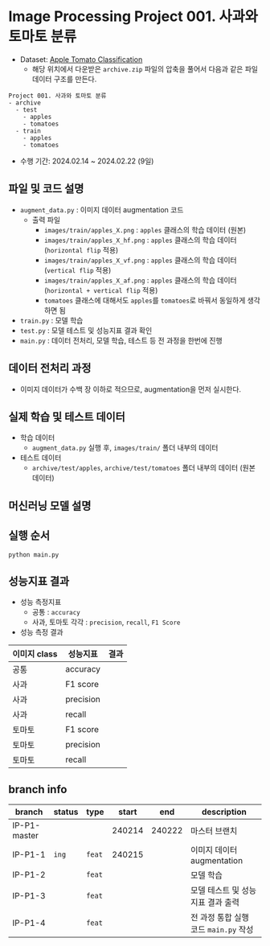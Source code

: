 # Image Processing Project 001. 사과와 토마토 분류
* Dataset: [Apple Tomato Classification](https://www.kaggle.com/datasets/samuelcortinhas/apples-or-tomatoes-image-classification)
  * 해당 위치에서 다운받은 ```archive.zip``` 파일의 압축을 풀어서 다음과 같은 파일 데이터 구조를 만든다.

```
Project 001. 사과와 토마토 분류
- archive
  - test
    - apples
    - tomatoes
  - train
    - apples
    - tomatoes
```

* 수행 기간: 2024.02.14 ~ 2024.02.22 (9일)

## 파일 및 코드 설명
* ```augment_data.py``` : 이미지 데이터 augmentation 코드
  * 출력 파일
    * ```images/train/apples_X.png``` : ```apples``` 클래스의 학습 데이터 (원본)
    * ```images/train/apples_X_hf.png``` : ```apples``` 클래스의 학습 데이터 (```horizontal flip``` 적용)
    * ```images/train/apples_X_vf.png``` : ```apples``` 클래스의 학습 데이터 (```vertical flip``` 적용)
    * ```images/train/apples_X_af.png``` : ```apples``` 클래스의 학습 데이터 (```horizontal + vertical flip``` 적용)
    * ```tomatoes``` 클래스에 대해서도 ```apples```를 ```tomatoes```로 바꿔서 동일하게 생각하면 됨
* ```train.py``` : 모델 학습
* ```test.py``` : 모델 테스트 및 성능지표 결과 확인
* ```main.py``` : 데이터 전처리, 모델 학습, 테스트 등 전 과정을 한번에 진행

## 데이터 전처리 과정
* 이미지 데이터가 수백 장 이하로 적으므로, augmentation을 먼저 실시한다.

## 실제 학습 및 테스트 데이터
* 학습 데이터
  * ```augment_data.py``` 실행 후, ```images/train/``` 폴더 내부의 데이터
* 테스트 데이터
  * ```archive/test/apples```, ```archive/test/tomatoes``` 폴더 내부의 데이터 (원본 데이터)

## 머신러닝 모델 설명

## 실행 순서
```
python main.py
```

## 성능지표 결과
* 성능 측정지표
  * 공통 : ```accuracy```
  * 사과, 토마토 각각 : ```precision```, ```recall```, ```F1 Score```
* 성능 측정 결과

|이미지 class|성능지표|결과|
|---|---|---|
|공통|accuracy||
|사과|F1 score||
|사과|precision||
|사과|recall||
|토마토|F1 score||
|토마토|precision||
|토마토|recall||

## branch info
|branch|status|type|start|end|description|
|---|---|---|---|---|---|
|IP-P1-master|||240214|240222|마스터 브랜치|
|IP-P1-1|```ing```|```feat```|240215||이미지 데이터 augmentation|
|IP-P1-2||```feat```|||모델 학습|
|IP-P1-3||```feat```|||모델 테스트 및 성능지표 결과 출력|
|IP-P1-4||```feat```|||전 과정 통합 실행 코드 ```main.py``` 작성|